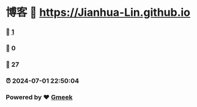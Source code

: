 # 博客 :link: https://Jianhua-Lin.github.io 
### :page_facing_up: [1](https://Jianhua-Lin.github.io/tag.html) 
### :speech_balloon: 0 
### :hibiscus: 27 
### :alarm_clock: 2024-07-01 22:50:04 
### Powered by :heart: [Gmeek](https://github.com/Meekdai/Gmeek)
